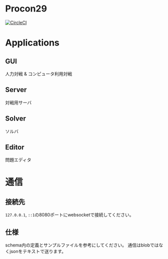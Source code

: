 # Procon29

[![CircleCI](https://circleci.com/gh/nitk-pm/procon29/tree/dev.svg?style=shield&circle-token=8fb253283e7deb703a505353e3b4b3a51e87a47c)](https://circleci.com/gh/nitk-pm/procon29/tree/dev)

# Applications
## GUI
人力対戦 & コンピュータ利用対戦
## Server
対戦用サーバ
## Solver
ソルバ
## Editor
問題エディタ

# 通信
## 接続先
`127.0.0.1`, `::1`の8080ポートにwebsocketで接続してください。
## 仕様
schema内の定義とサンプルファイルを参考にしてください。
通信はblobではなくjsonをテキストで送ります。
